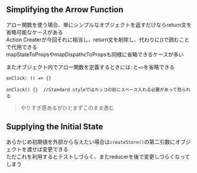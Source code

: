 ## Simplifying the Arrow Function

アロー関数を使う場合、単にシンプルなオブジェクトを返すだけならreturn文を省略可能なケースがある  
Action Createrが今回それに相当し、return文を削除し、代わりに()で囲むことで代用できる  
mapStateToPropsやmapDispathcToPropsも同様に省略できるケースが多い  

またオブジェクト内でアロー関数を定義するときには`:`と`=>`を省略できる

```
onClick: () => {}

onClick() {}  //Standard styleではカッコの前にスペース入れる必要があって怒られる
```

> やりすぎ感あるがひとまずこのまま進む

## Supplying the Initial State
あらかじめ初期値を外部から与えたい場合は`createStore()`の第二引数にオブジェクトを渡せば変更できる  
ただこれを利用するとテストしづらく、またreducerを後で変更しづらくなってしまう  

